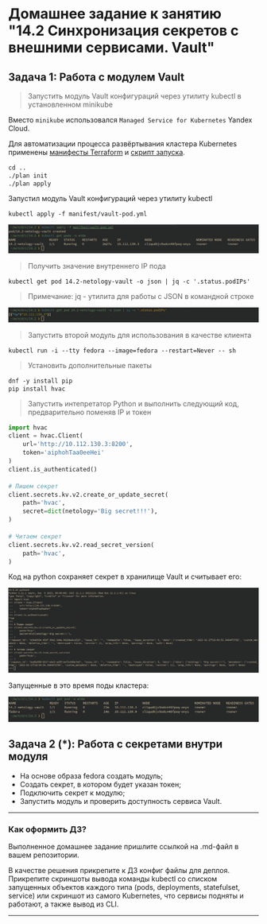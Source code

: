 # Домашнее задание к занятию "14.2 Синхронизация секретов с внешними сервисами. Vault"

## Задача 1: Работа с модулем Vault

> Запустить модуль Vault конфигураций через утилиту kubectl в установленном minikube

Вместо `minikube` использовался `Managed Service for Kubernetes` Yandex Cloud.

Для автоматизации процесса развёртывания кластера Kubernetes применены [манифесты Terraform](../terraform/) и [скрипт запуска](../plan).

```ShellSession
cd ..
./plan init
./plan apply
```

Запустил модуль Vault конфигураций через утилиту kubectl

```ShellSession
kubectl apply -f manifest/vault-pod.yml
```

![vault.png](img/vault.png "Развёрнутые в кластере поды")

> Получить значение внутреннего IP пода

```ShellSession
kubectl get pod 14.2-netology-vault -o json | jq -c '.status.podIPs'
```

> Примечание: jq - утилита для работы с JSON в командной строке

![inner_ip.png](img/inner_ip.png "Внутренний IP пода")

> Запустить второй модуль для использования в качестве клиента

```ShellSession
kubectl run -i --tty fedora --image=fedora --restart=Never -- sh
```

> Установить дополнительные пакеты

```ShellSession
dnf -y install pip
pip install hvac
```

> Запустить интепретатор Python и выполнить следующий код, предварительно
> поменяв IP и токен

```python
import hvac
client = hvac.Client(
    url='http://10.112.130.3:8200',
    token='aiphohTaa0eeHei'
)
client.is_authenticated()

# Пишем секрет
client.secrets.kv.v2.create_or_update_secret(
    path='hvac',
    secret=dict(netology='Big secret!!!'),
)

# Читаем секрет
client.secrets.kv.v2.read_secret_version(
    path='hvac',
)
```
Код на python сохраняет секрет в хранилище Vault и считывает его:

![secret.png](img/secret.png "Работа с секретами в Vault")

Запущенные в это время поды кластера:

![pods.png](img/pods.png "Запущенные поды кластера")

## Задача 2 (*): Работа с секретами внутри модуля

* На основе образа fedora создать модуль;
* Создать секрет, в котором будет указан токен;
* Подключить секрет к модулю;
* Запустить модуль и проверить доступность сервиса Vault.

---

### Как оформить ДЗ?

Выполненное домашнее задание пришлите ссылкой на .md-файл в вашем репозитории.

В качестве решения прикрепите к ДЗ конфиг файлы для деплоя. Прикрепите скриншоты вывода команды kubectl со списком запущенных объектов каждого типа (pods, deployments, statefulset, service) или скриншот из самого Kubernetes, что сервисы подняты и работают, а также вывод из CLI.

---
